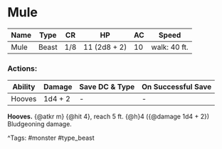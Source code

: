 # Mule

| Name | Type | CR | HP | AC | Speed |
|------|------|----|----|----|-------|
| Mule | Beast | 1/8 | 11 (2d8 + 2) | 10 | walk: 40 ft. |

### Actions:

| Ability | Damage | Save DC & Type | On Successful Save |
|---------|--------|----------------|--------------------|
| Hooves | 1d4 + 2 | - | - |


**Hooves.** {@atkr m} {@hit 4}, reach 5 ft. {@h}4 ({@damage 1d4 + 2}) Bludgeoning damage.

^Tags: #monster #type_beast